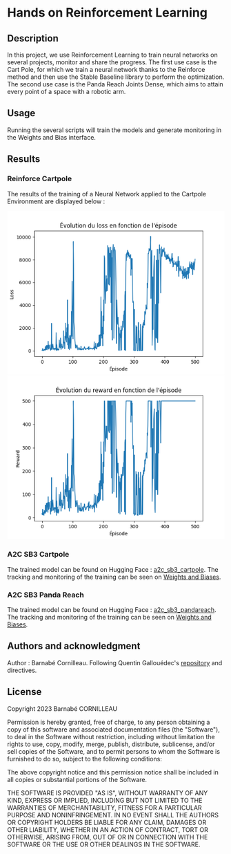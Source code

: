 # Hands on Reinforcement Learning

## Description
In this project, we use Reinforcement Learning to train neural networks on several projects, monitor and share the progress. The first use case is the Cart Pole, for which we train a neural network thanks to the Reinforce method and then use the Stable Baseline library to perform the optimization. The second use case is the Panda Reach Joints Dense, which aims to attain every point of a space with a robotic arm.

## Usage
Running the several scripts will train the models and generate monitoring in the Weights and Bias interface.

## Results

### Reinforce Cartpole 
The results of the training of a Neural Network applied to the Cartpole Environment are displayed below :

![Loss](Plots/Loss.png)
![Reward](Plots/Reward.png)

### A2C SB3 Cartpole
The trained model can be found on Hugging Face : [a2c_sb3_cartpole](https://huggingface.co/bcornill/a2c_cartpole).
The tracking and monitoring of the training can be seen on [Weights and Biases](https://wandb.ai/bcornill/cartpole?workspace=user-bcornill).

### A2C SB3 Panda Reach
The trained model can be found on Hugging Face : [a2c_sb3_pandareach](https://huggingface.co/bcornill/pandareach).
The tracking and monitoring of the training can be seen on [Weights and Biases](https://wandb.ai/bcornill/pandareach?workspace=user-bcornill).


## Authors and acknowledgment
Author : Barnabé Cornilleau.
Following Quentin Gallouédec's [repository](https://gitlab.ec-lyon.fr/qgalloue/hands-on-rl/-/tree/main) and directives. 

## License
Copyright 2023 Barnabé CORNILLEAU

Permission is hereby granted, free of charge, to any person obtaining a copy of this software and associated documentation files (the "Software"), to deal in the Software without restriction, including without limitation the rights to use, copy, modify, merge, publish, distribute, sublicense, and/or sell copies of the Software, and to permit persons to whom the Software is furnished to do so, subject to the following conditions:

The above copyright notice and this permission notice shall be included in all copies or substantial portions of the Software.

THE SOFTWARE IS PROVIDED "AS IS", WITHOUT WARRANTY OF ANY KIND, EXPRESS OR IMPLIED, INCLUDING BUT NOT LIMITED TO THE WARRANTIES OF MERCHANTABILITY, FITNESS FOR A PARTICULAR PURPOSE AND NONINFRINGEMENT. IN NO EVENT SHALL THE AUTHORS OR COPYRIGHT HOLDERS BE LIABLE FOR ANY CLAIM, DAMAGES OR OTHER LIABILITY, WHETHER IN AN ACTION OF CONTRACT, TORT OR OTHERWISE, ARISING FROM, OUT OF OR IN CONNECTION WITH THE SOFTWARE OR THE USE OR OTHER DEALINGS IN THE SOFTWARE.




